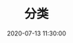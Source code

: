 ---
title: 分类
date: 2020-07-13 11:30:00
updated:
type: "categories"
comments: true
description: 分类页面
keywords:
top_img:
mathjax:
katex:
aside:
aplayer:
highlight_shrink:
---